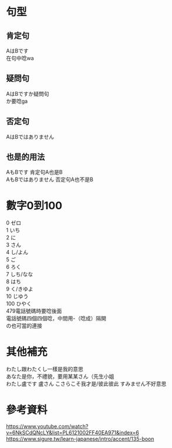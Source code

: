 # 句型
## 肯定句
AはBです  
在句中唸wa  
## 疑問句  
AはBですか疑問句  
か要唸ga  
## 否定句  
AはBではありません  
## 也是的用法  
AもBです 肯定句A也是B  
AもBではありません 否定句A也不是B  
# 數字0到100
0 ゼロ  
1 いち  
2 に  
3 さん  
4 し/よん  
5 ご  
6 ろく  
7 しち/なな  
8 はち  
9 く/きゆよ  
10 じゆう  
100 ひやく  
479電話號碼時要唸後面  
電話號碼四個四個唸，中間用-（唸成）隔開  
の也可當的連接  

# 其他補充
わたし跟わたくし一樣是我的意思  
あなた是你，不禮貌，要用某某さん（先生小姐  
わたし盧です 盧さん
こさらこそ我才是/彼此彼此 
すみません不好意思   

# 參考資料  
https://www.youtube.com/watch?v=6NkSCdQNcLY&list=PL6121002FF40EA971&index=6  
https://www.sigure.tw/learn-japanese/intro/accent/135-boon  
